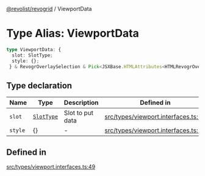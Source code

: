 [@revolist/revogrid](README.md) / ViewportData

# Type Alias: ViewportData

```ts
type ViewportData: {
  slot: SlotType;
  style: {};
 } & RevogrOverlaySelection & Pick<JSXBase.HTMLAttributes<HTMLRevogrOverlaySelectionElement>, "ref"> & Pick<JSXBase.HTMLAttributes<HTMLRevogrDataElement>, "ref"> & RevogrData;
```

## Type declaration

| Name | Type | Description | Defined in |
| ------ | ------ | ------ | ------ |
| `slot` | [`SlotType`](TypeAlias.SlotType.md) | Slot to put data | [src/types/viewport.interfaces.ts:51](https://github.com/revolist/revogrid/blob/2ebd07d1ea2e60cec0c080f59af7557401bdcc98/src/types/viewport.interfaces.ts#L51) |
| `style` | \{\} | - | [src/types/viewport.interfaces.ts:52](https://github.com/revolist/revogrid/blob/2ebd07d1ea2e60cec0c080f59af7557401bdcc98/src/types/viewport.interfaces.ts#L52) |

## Defined in

[src/types/viewport.interfaces.ts:49](https://github.com/revolist/revogrid/blob/2ebd07d1ea2e60cec0c080f59af7557401bdcc98/src/types/viewport.interfaces.ts#L49)
